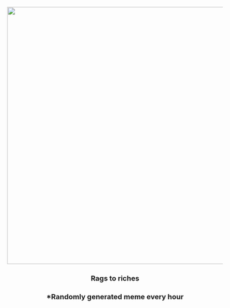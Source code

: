 <p align="center">
        <img src="https://i.redd.it/pob98pfhavu81.png" width="600" height="600">
        </p>
        <h3 align="center">Rags to riches</h3>
        <h3 align="center">*Randomly generated meme every hour</h3>
    